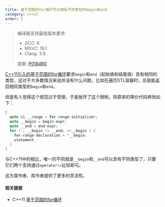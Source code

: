 ```yaml
---
title: 基于范围的for循环可以拥有不同类型的begin和end
category: C++17
order: 2
---
```


> 编译器支持最低版本要求:
> * GCC: 6
> * MSVC: 19.1
> * Clang: 3.9
>
> 提案: [P0184R0](http://www.open-std.org/jtc1/sc22/wg21/docs/papers/2016/p0184r0.html)

[C++11引入的基于范围的for循环](../../C++11/range-for-loop)要求`begin`和`end`（起始值和结尾值）具有相同的类型，这对于大多数情况来说并没有什么问题，比如在遍历STL容器时，总是能返回相同类型的`begin`和`end`。

但是有人觉得这个规范过于受限，于是放开了这个限制，将原来的等价代码修改如下：

```c++
{
  auto && __range = for-range-initializer;
  auto __begin = begin-expr;
  auto __end = end-expr;
  for ( ; __begin != __end; ++__begin ) {
    for-range-declaration = *__begin;
    statement
  }
}
```

与C++11中的相比，唯一的不同就是`__begin`和`__end`可以具有不同类型了，只要它们两个支持通过`operator!=`比较即可。

这为类作者、库作者提供了更多的灵活性。

#### 相关链接

- C++11 [基于范围的for循环](../../C++11/range-for-loop)